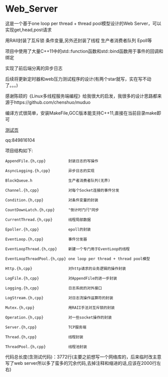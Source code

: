 # Web_Server  

这是一个基于one loop per thread + thread pool模型设计的Web Server，可以实现get,head,post请求  
 
用RAII封装了互斥锁 条件变量,另外还封装了线程 生产者消费者队列 Epoll等  
 
项目中使用了大量C++11中的std::function函数和std::bind函数用于事件的回调和绑定  
 
实现了前后端分离的异步日志  
 
后续将更新定时器和web压力测试程序的设计(有两个star就写，实在写不动了。。。)  
 
感谢陈硕的《Linux多线程服务端编程》给我很大的启发，我很多的设计思路都来源于https://github.com/chenshuo/muduo  
 
编译方式很简单，安装MakeFile,GCC版本能支持C++11,直接在当前目录make即可  

[测试页](http://119.29.214.40)
 
qq:849816104  
 
项目结构如下:  
  
  
```
AppendFile.{h,cpp}          封装日志的写操作

AsyncLogging.{h,cpp}        异步日志的实现

BlockQueue.h                生产者消费者队列(无界)

Channel.{h,cpp}             对每个Socket连接的事件分发

Condition.{h,cpp}           对条件变量的封装

CountDownLatch.{h,cpp}      "倒计时门闩"同步

CurrentThread.{h,cpp}       线程局部数据

Epoller.{h,cpp}             epoll的封装

EventLoop.{h,cpp}           事件分发器

EventLoopThread.{h,cpp}     新建一个专门用于EventLoop的线程

EventLoopThreadPool.{h,cpp} one loop per thread + thread pool模型

Http.{h,cpp}                对http请求的业务逻辑的操作封装

LogFile.{h,cpp}             对AppendFile的进一步封装

Logging.{h,cpp}             日志系统的对外接口

LogStream.{h,cpp}           对日志流操作运算符的封装

Mutex.{h,cpp}               用RAII手法对互斥锁的封装

Operation.{h,cpp}           对一些socket操作的封装

Server.{h,cpp}              TCP服务端

Thread.{h,cpp}              线程封装

ThreadPool.{h,cpp}          线程池封装
```
  
  
代码总长度(含测试代码)：3772行(主要之前想写一个网络库的，后来临时改主意写了web server所以多了蛮多的冗余代码,去掉注释和缩进的话,应该在2000行左右)  
